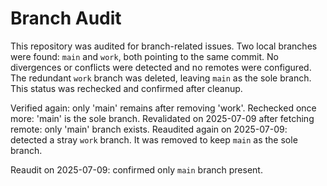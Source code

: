 # Branch Audit

This repository was audited for branch-related issues. Two local branches were found: `main` and `work`, both pointing to the same commit. No divergences or conflicts were detected and no remotes were configured. The redundant `work` branch was deleted, leaving `main` as the sole branch. This status was rechecked and confirmed after cleanup.

Verified again: only 'main' remains after removing 'work'.
Rechecked once more: 'main' is the sole branch.
Revalidated on 2025-07-09 after fetching remote: only 'main' branch exists.
Reaudited again on 2025-07-09: detected a stray `work` branch. It was removed
to keep `main` as the sole branch.

Reaudit on 2025-07-09: confirmed only `main` branch present.
